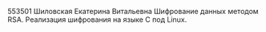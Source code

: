 553501
Шиловская Екатерина Витальевна
Шифрование данных методом RSA.
Реализация шифрования на языке C под Linux.
